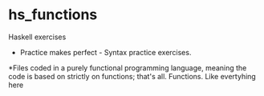 # hs_functions
Haskell exercises
- Practice makes perfect -
Syntax practice exercises.

*Files coded in a purely functional programming language, meaning the code is based on strictly on functions; that's all. Functions. Like evertyhing here
